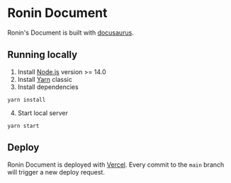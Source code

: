 # Ronin Document

Ronin's Document is built with [docusaurus](https://docusaurus.io/).

## Running locally
1. Install [Node.js](https://nodejs.org/en/download/) version >= 14.0
2. Install [Yarn](https://classic.yarnpkg.com/en/docs/install) classic
3. Install dependencies
```
yarn install
```
4. Start local server
```
yarn start
```

## Deploy

Ronin Document is deployed with [Vercel](https://vercel.com/). Every commit to
the `main` branch will trigger a new deploy request.
